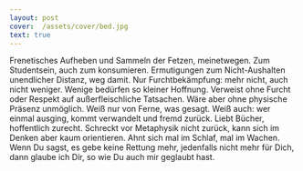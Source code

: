 ```yaml
---
layout: post
cover:  /assets/cover/bed.jpg
text: true
---
```

Frenetisches Aufheben und Sammeln der Fetzen, meinetwegen. Zum Studentsein, auch zum konsumieren. Ermutigungen zum Nicht-Aushalten unendlicher Distanz, weg damit. Nur Furchtbekämpfung: mehr nicht, auch nicht weniger. Wenige bedürfen so kleiner Hoffnung. Verweist ohne Furcht oder Respekt auf außerfleischliche Tatsachen. Wäre aber ohne physische Präsenz unmöglich. Weiß nur von Ferne, was gesagt. Weiß auch: wer einmal ausging, kommt verwandelt und fremd zurück. Liebt Bücher, hoffentlich zurecht. Schreckt vor Metaphysik nicht zurück, kann sich im Denken aber kaum orientieren. Ahnt sich mal im Schlaf, mal im Wachen. Wenn Du sagst, es gebe keine Rettung mehr, jedenfalls nicht mehr für Dich, dann glaube ich Dir, so wie Du auch mir geglaubt hast.